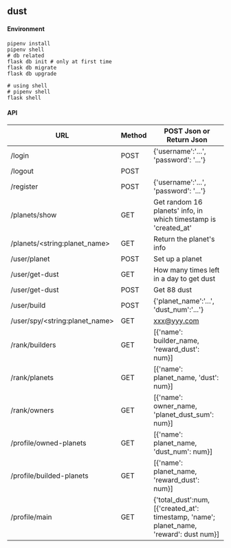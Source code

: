 dust
---
#### Environment

```
pipenv install
pipenv shell
# db related
flask db init # only at first time
flask db migrate
flask db upgrade

# using shell
# pipenv shell
flask shell
```



#### API

 URL                             | Method | POST Json or Return Json                                     
 ------------------------------- | ------ | ------------------------------------------------------------ 
 /login                          | POST   | {'username':'...', 'password': '...'}                        
 /logout                         | POST   |                                                              
 /register                       | POST   | {'username':'...', 'password': '...'}                        
 /planets/show                   | GET    | Get random 16 planets' info, in which timestamp is 'created_at' 
 /planets/\<string:planet_name>  | GET    | Return the planet's info                                     
 /user/planet                    | POST   | Set up a planet                                              
 /user/get-dust                  | GET    | How many times left in a day to get dust                     
 /user/get-dust                  | POST   | Get 88 dust                                                  
 /user/build                     | POST   | {'planet_name':'…', 'dust_num':'...'}                        
 /user/spy/\<string:planet_name> | GET    | xxx@yyy.com                                                 
 /rank/builders                  | GET    | \[{'name': builder_name, 'reward_dust': num}]
 /rank/planets                   | GET    | \[{'name': planet_name, 'dust': num}]               
 /rank/owners                    | GET    | \[{'name': owner_name, 'planet_dust_sum': num}]
 /profile/owned-planets          | GET    | \[{'name': planet_name, 'dust_num': num}]
 /profile/builded-planets        | GET    | \[{'name': planet_name, 'reward_dust': num}]
 /profile/main                   | GET    | {'total_dust':num, \[{'created_at': timestamp, 'name'; planet_name, 'reward': dust num}]





